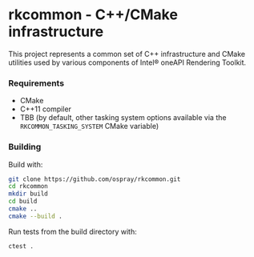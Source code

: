 # rkcommon - C++/CMake infrastructure

This project represents a common set of C++ infrastructure and CMake utilities
used by various components of Intel® oneAPI Rendering Toolkit.

### Requirements

- CMake
- C++11 compiler
- TBB (by default, other tasking system options available via
  the `RKCOMMON_TASKING_SYSTEM` CMake variable)

### Building

Build with:

```bash
git clone https://github.com/ospray/rkcommon.git
cd rkcommon
mkdir build
cd build
cmake ..
cmake --build .
```

Run tests from the build directory with:

```bash
ctest .
```
